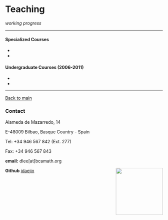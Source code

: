# **Teaching**
*working progress*  

----------------------------

#### Specialized Courses

*

*


#### Undergraduate Courses (2006-2011)

*

*






------------------------------------      
[Back to main](http://idaejin.github.io/)

### Contact

Alameda de Mazarredo, 14

E-48009 Bilbao, Basque Country - Spain

Tel: +34 946 567 842 (Ext. 277)

Fax: +34 946 567 843

**email:** dlee[at]bcamath.org

**Github** [idaejin](https://github.com/idaejin/)
<img src="http://www.bcamath.org/public_images/logo_bcam.jpg" style="width: 150px;" align="right">
